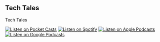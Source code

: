 ## Tech Tales

Tech Tales

[![Listen on Pocket Casts](https://corbin.io/img/pocket-casts-button.png)](https://pca.st/bphfxx5c) 
[![Listen on Spotify](https://corbin.io/img/spotify-button.png)](https://open.spotify.com/show/5gFB6RWAeCG3HA2ezn4dtQ)
[![Listen on Apple Podcasts](https://corbin.io/img/apple-podcasts-button.png)](https://podcasts.apple.com/us/podcast/tech-tales/id1572321390)
[![Listen on Google Podcasts](https://corbin.io/img/google-podcasts-button.png)](https://podcasts.google.com/feed/aHR0cHM6Ly9mZWVkcy5zb3VuZGNsb3VkLmNvbS91c2Vycy9zb3VuZGNsb3VkOnVzZXJzOjk3MTUzMzE1OS9zb3VuZHMucnNz) 
